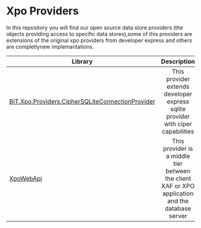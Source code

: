 # Xpo Providers


In this repository you will find our open source data store providers (the objects providing access to specific data stores),some of this providers are extensions of the original xpo providers from developer express and others are completlynew implemantations.




| Library        | Description   |
| ------------- |:-------------:| 
|[BIT.Xpo.Providers.CipherSQLiteConnectionProvider](https://github.com/egarim/BitFrameWorks/tree/master/src/XpoProviders/BIT.Xpo.Providers.CipherSQLiteConnectionProvider)      |This provider extends developer express sqlite provider with ciper capabilities|
|[XpoWebApi](https://github.com/egarim/BitFrameWorks/tree/master/src/XpoProviders/XpoWebApi)      | This provider is a middle tier between the client XAF or XPO application and the database server



